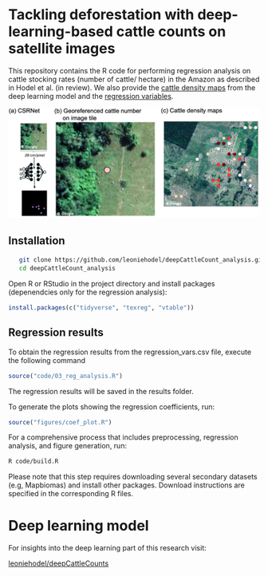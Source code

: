 # Tackling deforestation with deep-learning-based cattle counts on satellite images


This repository contains the R code for performing regression analysis on cattle stocking rates  (number of cattle/ hectare) in the Amazon as described in Hodel et al. (in review). We also provide the [cattle density maps](./data/S3_cattle_maps.geojson) from the deep learning model and the [regression variables](./data/regression_vars.csv). 

![](./imgs/img1.png)

## Installation
```bash
   git clone https://github.com/leoniehodel/deepCattleCount_analysis.git
   cd deepCattleCount_analysis
```
Open R or RStudio in the project directory and install packages (depenendcies only for the regression analysis):

``` R
install.packages(c("tidyverse", "texreg", "vtable"))
``` 

## Regression results

To obtain the regression results from the regression_vars.csv file, execute the following command

```R
source("code/03_reg_analysis.R")
```
The regression results will be saved in the results folder.


To generate the plots showing the regression coefficients, run:

```R
source("figures/coef_plot.R")
```

For a comprehensive process that includes preprocessing, regression analysis, and figure generation, run:

```bash
R code/build.R
```
Please note that this step requires downloading several secondary datasets (e.g, Mapbiomas) and install other packages. Download instructions are specified in the corresponding R files. 


# Deep learning model 
For insights into the deep learning part of this research visit: 

[leoniehodel/deepCattleCounts](https://github.com/leoniehodel/deepCattleCount)


